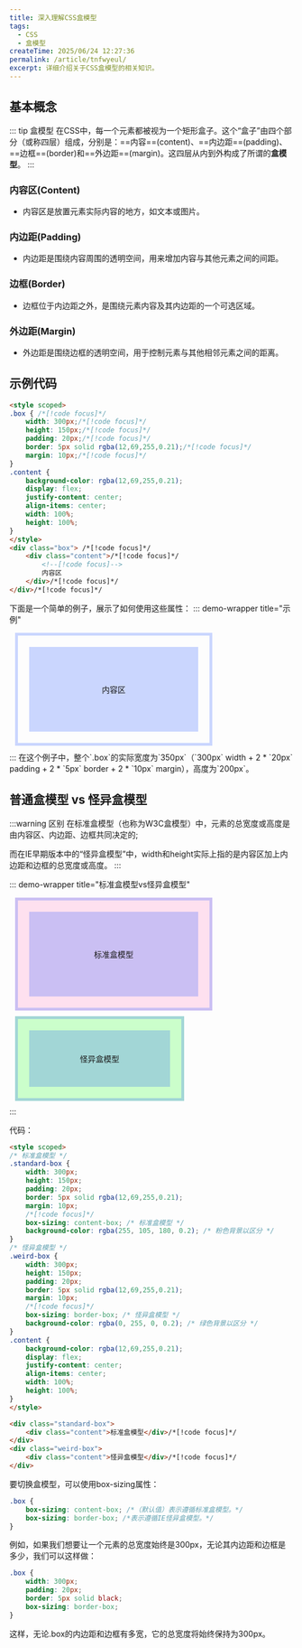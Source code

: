 ```yaml
---
title: 深入理解CSS盒模型
tags:
  - CSS
  - 盒模型
createTime: 2025/06/24 12:27:36
permalink: /article/tnfwyeul/
excerpt: 详细介绍关于CSS盒模型的相关知识。
---
```

## 基本概念
::: tip 盒模型
在CSS中，每一个元素都被视为一个矩形盒子。这个“盒子”由四个部分（或称四层）组成，分别是：==内容==(content)、==内边距==(padding)、==边框==(border)和==外边距==(margin)。这四层从内到外构成了所谓的**盒模型**。
:::
### 内容区(Content)
- 内容区是放置元素实际内容的地方，如文本或图片。
### 内边距(Padding)
- 内边距是围绕内容周围的透明空间，用来增加内容与其他元素之间的间距。
### 边框(Border)
- 边框位于内边距之外，是围绕元素内容及其内边距的一个可选区域。
### 外边距(Margin)
- 外边距是围绕边框的透明空间，用于控制元素与其他相邻元素之间的距离。
## 示例代码

```html
<style scoped>
.box { /*[!code focus]*/
    width: 300px;/*[!code focus]*/
    height: 150px;/*[!code focus]*/
    padding: 20px;/*[!code focus]*/
    border: 5px solid rgba(12,69,255,0.21);/*[!code focus]*/
    margin: 10px;/*[!code focus]*/
}
.content {
    background-color: rgba(12,69,255,0.21);
    display: flex;
    justify-content: center;
    align-items: center;
    width: 100%;
    height: 100%;
}
</style>
<div class="box"> /*[!code focus]*/
    <div class="content">/*[!code focus]*/
        <!--[!code focus]-->
        内容区
    </div>/*[!code focus]*/
</div>/*[!code focus]*/
```

下面是一个简单的例子，展示了如何使用这些属性：
::: demo-wrapper title="示例"
<style scoped>
.box {
    width: 300px;
    height: 150px;
    padding: 20px;
    border: 5px solid rgba(12,69,255,0.21);
    margin: 10px;
}
.content {
    background-color: rgba(12,69,255,0.21);
    display: flex;
    justify-content: center;
    align-items: center;
    width: 100%;
    height: 100%;
}
</style>
<div class="box">
    <div class="content">
        内容区
    </div>
</div>
:::
在这个例子中，整个`.box`的实际宽度为`350px`（`300px` width + 2 * `20px` padding + 2 * `5px` border + 2 * `10px` margin），高度为`200px`。

## 普通盒模型 vs 怪异盒模型

:::warning 区别
在标准盒模型（也称为W3C盒模型）中，元素的总宽度或高度是由内容区、内边距、边框共同决定的;

而在IE早期版本中的“怪异盒模型”中，width和height实际上指的是内容区加上内边距和边框的总宽度或高度。
:::

::: demo-wrapper title="标准盒模型vs怪异盒模型"
<style scoped>
/* 标准盒模型 */
.standard-box {
    width: 300px;
    height: 150px;
    padding: 20px;
    border: 5px solid rgba(12,69,255,0.21);
    margin: 10px;
    box-sizing: content-box; /* 标准盒模型 */
    background-color: rgba(255, 105, 180, 0.2); /* 粉色背景以区分 */
}
/* 怪异盒模型 */
.weird-box {
    width: 300px;
    height: 150px;
    padding: 20px;
    border: 5px solid rgba(12,69,255,0.21);
    margin: 10px;
    box-sizing: border-box; /* 怪异盒模型 */
    background-color: rgba(0, 255, 0, 0.2); /* 绿色背景以区分 */
}
.content {
    background-color: rgba(12,69,255,0.21);
    display: flex;
    justify-content: center;
    align-items: center;
    width: 100%;
    height: 100%;
}
</style>
<div class="standard-box">
    <div class="content">标准盒模型</div>
</div>
<div class="weird-box">
    <div class="content">怪异盒模型</div>
</div>
:::

代码：
```html
<style scoped>
/* 标准盒模型 */
.standard-box {
    width: 300px;
    height: 150px;
    padding: 20px;
    border: 5px solid rgba(12,69,255,0.21);
    margin: 10px;
    /*[!code focus]*/
    box-sizing: content-box; /* 标准盒模型 */
    background-color: rgba(255, 105, 180, 0.2); /* 粉色背景以区分 */
}
/* 怪异盒模型 */
.weird-box {
    width: 300px;
    height: 150px;
    padding: 20px;
    border: 5px solid rgba(12,69,255,0.21);
    margin: 10px;
    /*[!code focus]*/
    box-sizing: border-box; /* 怪异盒模型 */
    background-color: rgba(0, 255, 0, 0.2); /* 绿色背景以区分 */
}
.content {
    background-color: rgba(12,69,255,0.21);
    display: flex;
    justify-content: center;
    align-items: center;
    width: 100%;
    height: 100%;
}
</style>

<div class="standard-box">
    <div class="content">标准盒模型</div>/*[!code focus]*/
</div>
<div class="weird-box">
    <div class="content">怪异盒模型</div>/*[!code focus]*/
</div>
```

要切换盒模型，可以使用box-sizing属性：
```css
.box {
    box-sizing: content-box; /*（默认值）表示遵循标准盒模型。*/
    box-sizing: border-box; /*表示遵循IE怪异盒模型。*/
}
```

例如，如果我们想要让一个元素的总宽度始终是300px，无论其内边距和边框是多少，我们可以这样做：

```css
.box {
    width: 300px;
    padding: 20px;
    border: 5px solid black;
    box-sizing: border-box;
}
```
这样，无论.box的内边距和边框有多宽，它的总宽度将始终保持为300px。